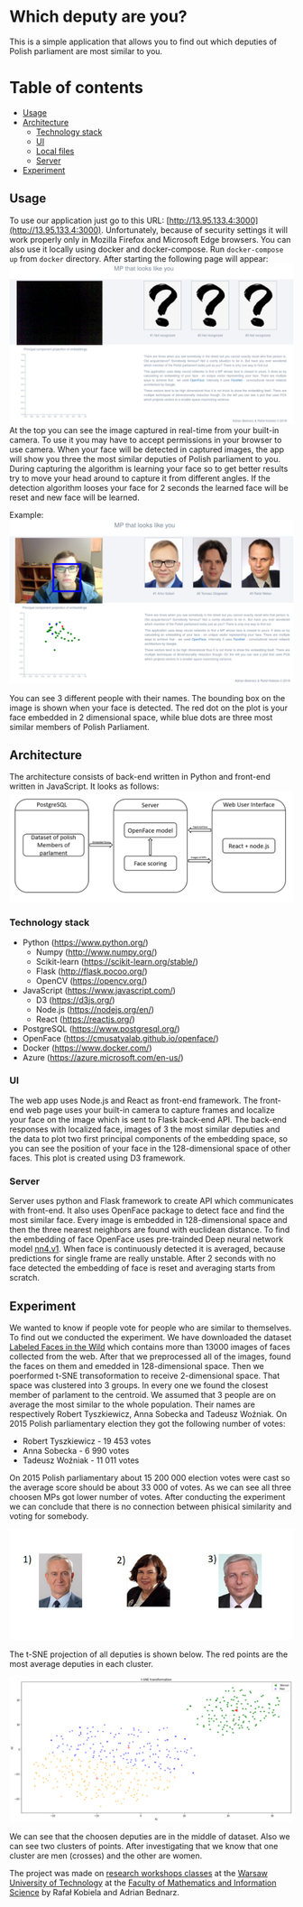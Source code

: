 # Which deputy are you?

This is a simple application that allows you to find out which deputies of Polish parliament are most similar to you. 

Table of contents
=================

<!--ts-->
   * [Usage](#usage)
   * [Architecture](#architecture)
      * [Technology stack](#technology-stack)
      * [UI](#ui)
      * [Local files](#local-files)
      * [Server](#server)
   * [Experiment](#experiment)
<!--te-->


## Usage

To use our application just go to this URL:
 [http://13.95.133.4:3000](http://13.95.133.4:3000).
 Unfortunately, because of security settings it will work properly only in Mozilla Firefox and Microsoft Edge  browsers. You can also use it locally using docker and docker-compose. Run `docker-compose up` from `docker` directory. After starting the following page will appear:
![](https://raw.githubusercontent.com/GreenShade/similar-faces/master/images/sample1.png)
At the top you can see the image captured in real-time from your built-in camera. To use it you may have to accept permissions in your browser to use camera.
When your face will be detected in captured images, the app will show you three the most similar deputies of Polish parliament to you. During capturing the algorithm is learning your face so to get better results try to move your head around to capture it from different angles.
If the detection algorithm looses your face for 2 seconds the learned face will be reset and new face will be learned. 

Example:
![](https://raw.githubusercontent.com/GreenShade/similar-faces/master/images/sample2.png)

You can see 3 different people with their names. The bounding box on the image is shown when your face is detected. The red dot on the plot is your face embedded in 2 dimensional space, while blue dots are three most similar members of Polish Parliament.

## Architecture

The architecture consists of back-end written in Python and front-end written in JavaScript. It looks as follows:
![](https://raw.githubusercontent.com/GreenShade/similar-faces/master/images/arch.png)

### Technology stack

* Python (https://www.python.org/)
   * Numpy (http://www.numpy.org/)
   * Scikit-learn (https://scikit-learn.org/stable/)
   * Flask (http://flask.pocoo.org/)
   * OpenCV (https://opencv.org/)
* JavaScript (https://www.javascript.com/)
   * D3 (https://d3js.org/)
   * Node.js (https://nodejs.org/en/)
   * React (https://reactjs.org/)
* PostgreSQL (https://www.postgresql.org/)
* OpenFace (https://cmusatyalab.github.io/openface/)
* Docker (https://www.docker.com/)
* Azure (https://azure.microsoft.com/en-us/)


### UI
The web app uses Node.js and React as front-end framework. The front-end web page uses your built-in camera to capture frames and localize your face on the image which is sent to Flask back-end API. The back-end responses with localized face, images of 3 the most similar deputies and the data to plot two first principal components of the embedding space, so you can see the position of your face in the 128-dimensional space of other faces. This plot is created using D3 framework.

### Server

Server uses python and Flask framework to create API which communicates with front-end. It also uses OpenFace package to detect face and find the most similar face. Every image is embedded in 128-dimensional space and then the three nearest neighbors are found with euclidean distance. To find the embedding of face OpenFace uses pre-trainded Deep neural network model [nn4.v1](https://storage.cmusatyalab.org/openface-models/nn4.v1.t7). When face is continuously detected it is averaged, because predictions for single frame are really unstable. After 2 seconds with no face detected the embedding of face is reset and averaging starts from scratch. 

## Experiment

We wanted to know if people vote for people who are similar to themselves. To find out we conducted the experiment. We have downloaded the dataset [Labeled Faces in the Wild](http://vis-www.cs.umass.edu/lfw/?fbclid=IwAR2SAel2odDZiDP5U6cpwObCgDPg-eZ6eg1pPjt8QQQ2EBG41kMgXR5XMis#download) which contains more than 13000 images of faces collected from the web. After that we preprocessed all of the images, found the faces on them and emedded in 128-dimensional space. Then we poerformed t-SNE transoformation to receive 2-dimensional space. That space was clustered into 3 groups. In every one we found the closest member of parlament to the centroid. We assumed that 3 people are on average the most similar to the whole population. Their names are respectively Robert Tyszkiewicz, Anna Sobecka and Tadeusz Woźniak. On 2015 Polish parliamentary election they got the following number of votes:
* Robert Tyszkiewicz - 19 453 votes
* Anna Sobecka - 6 990 votes
* Tadeusz Woźniak - 11 011 votes

 On 2015 Polish parliamentary about 15 200 000 election votes were cast so the average score should be about 33 000 of votes. As we can see all three choosen MPs got lower number of votes. After conducting the experiment we can conclude that there is no connection between phisical similarity and voting for somebody.

![](https://raw.githubusercontent.com/GreenShade/similar-faces/master/images/top3.png)

The t-SNE projection of all deputies is shown below. The red points are the most average deputies in each cluster.

![](https://raw.githubusercontent.com/GreenShade/similar-faces/master/images/tsne.png)

We can see that the choosen deputies are in the middle of dataset. Also we can see two clusters of points. After investigating that we know that one cluster are men (crosses) and the other are women.

The project was made on [research workshops classes](https://github.com/pbiecek/WarsztatyBadawcze2018) at the [Warsaw University of Technology](https://www.pw.edu.pl/) at the [Faculty of Mathematics and Information Science](https://ww2.mini.pw.edu.pl/) by Rafał Kobiela and Adrian Bednarz.


